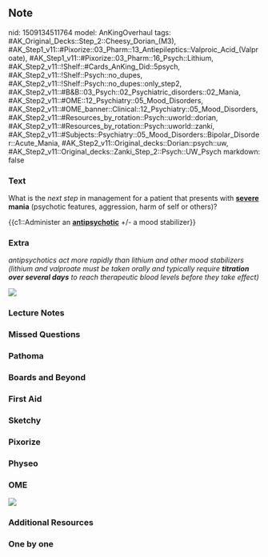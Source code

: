 ## Note
nid: 1509134511764
model: AnKingOverhaul
tags: #AK_Original_Decks::Step_2::Cheesy_Dorian_(M3), #AK_Step1_v11::#Pixorize::03_Pharm::13_Antiepileptics::Valproic_Acid_(Valproate), #AK_Step1_v11::#Pixorize::03_Pharm::16_Psych::Lithium, #AK_Step2_v11::!Shelf::#Cards_AnKing_Did::5psych, #AK_Step2_v11::!Shelf::Psych::no_dupes, #AK_Step2_v11::!Shelf::Psych::no_dupes::only_step2, #AK_Step2_v11::#B&B::03_Psych::02_Psychiatric_disorders::02_Mania, #AK_Step2_v11::#OME::12_Psychiatry::05_Mood_Disorders, #AK_Step2_v11::#OME_banner::Clinical::12_Psychiatry::05_Mood_Disorders, #AK_Step2_v11::#Resources_by_rotation::Psych::uworld::dorian, #AK_Step2_v11::#Resources_by_rotation::Psych::uworld::zanki, #AK_Step2_v11::#Subjects::Psychiatry::05_Mood_Disorders::Bipolar_Disorder::Acute_Mania, #AK_Step2_v11::Original_decks::Dorian::psych::uw, #AK_Step2_v11::Original_decks::Zanki_Step_2::Psych::UW_Psych
markdown: false

### Text
What is the <i>next step</i> in management for a patient that
presents with <b><u>severe</u> mania</b> (psychotic features,
aggression, harm of self or others)?
<div>
  {{c1::Administer an <u><b>antipsychotic</b></u> +/- a mood
  stabilizer}}
</div>

### Extra
<i>antipsychotics act more rapidly than lithium and other mood
stabilizers (lithium and valproate must be taken orally and
typically require <b>titration over several days</b> to reach
therapeutic blood levels before they take effect)</i>
<div>
  <i><img src="acute%20mania.png"></i>
</div>

### Lecture Notes


### Missed Questions


### Pathoma


### Boards and Beyond


### First Aid


### Sketchy


### Pixorize


### Physeo


### OME
<div class="ome-widget">
  <a href=
  "https://onlinemeded.org/spa/psychiatry/mood-disorders/acquire?ref=anki">
  <img src="_OME_AnkiFlashcards_Lesson_5.png"></a>
</div>

### Additional Resources


### One by one

